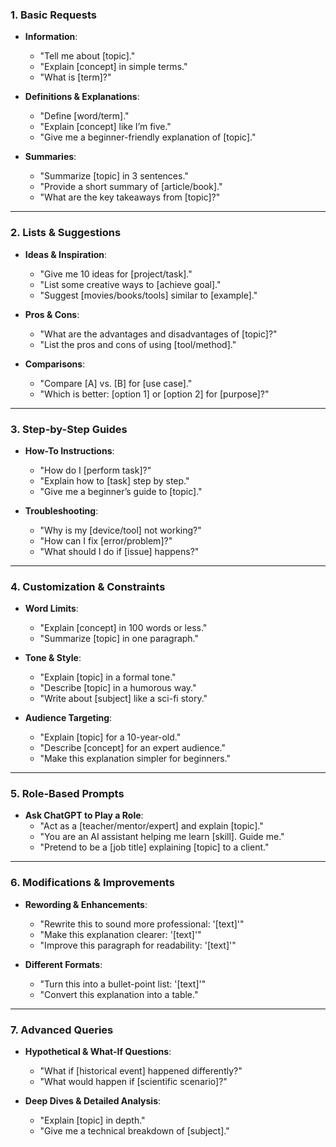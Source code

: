 ### **1. Basic Requests**
- **Information**:  
  - "Tell me about [topic]."  
  - "Explain [concept] in simple terms."  
  - "What is [term]?"  

- **Definitions & Explanations**:  
  - "Define [word/term]."  
  - "Explain [concept] like I’m five."  
  - "Give me a beginner-friendly explanation of [topic]."  

- **Summaries**:  
  - "Summarize [topic] in 3 sentences."  
  - "Provide a short summary of [article/book]."  
  - "What are the key takeaways from [topic]?"  

---

### **2. Lists & Suggestions**
- **Ideas & Inspiration**:  
  - "Give me 10 ideas for [project/task]."  
  - "List some creative ways to [achieve goal]."  
  - "Suggest [movies/books/tools] similar to [example]."  

- **Pros & Cons**:  
  - "What are the advantages and disadvantages of [topic]?"  
  - "List the pros and cons of using [tool/method]."  

- **Comparisons**:  
  - "Compare [A] vs. [B] for [use case]."  
  - "Which is better: [option 1] or [option 2] for [purpose]?"  

---

### **3. Step-by-Step Guides**
- **How-To Instructions**:  
  - "How do I [perform task]?"  
  - "Explain how to [task] step by step."  
  - "Give me a beginner’s guide to [topic]."  

- **Troubleshooting**:  
  - "Why is my [device/tool] not working?"  
  - "How can I fix [error/problem]?"  
  - "What should I do if [issue] happens?"  

---

### **4. Customization & Constraints**
- **Word Limits**:  
  - "Explain [concept] in 100 words or less."  
  - "Summarize [topic] in one paragraph."  

- **Tone & Style**:  
  - "Explain [topic] in a formal tone."  
  - "Describe [topic] in a humorous way."  
  - "Write about [subject] like a sci-fi story."  

- **Audience Targeting**:  
  - "Explain [topic] for a 10-year-old."  
  - "Describe [concept] for an expert audience."  
  - "Make this explanation simpler for beginners."  

---

### **5. Role-Based Prompts**
- **Ask ChatGPT to Play a Role**:  
  - "Act as a [teacher/mentor/expert] and explain [topic]."  
  - "You are an AI assistant helping me learn [skill]. Guide me."  
  - "Pretend to be a [job title] explaining [topic] to a client."  

---

### **6. Modifications & Improvements**
- **Rewording & Enhancements**:  
  - "Rewrite this to sound more professional: '[text]'"  
  - "Make this explanation clearer: '[text]'"  
  - "Improve this paragraph for readability: '[text]'"  

- **Different Formats**:  
  - "Turn this into a bullet-point list: '[text]'"  
  - "Convert this explanation into a table."  

---

### **7. Advanced Queries**
- **Hypothetical & What-If Questions**:  
  - "What if [historical event] happened differently?"  
  - "What would happen if [scientific scenario]?"  

- **Deep Dives & Detailed Analysis**:  
  - "Explain [topic] in depth."  
  - "Give me a technical breakdown of [subject]."  
